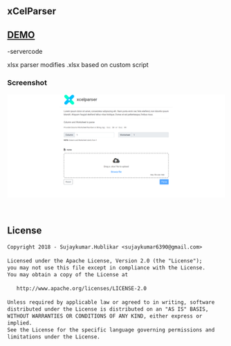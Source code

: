 ## xCelParser

## [DEMO](https://sujaykumarh.github.io/xcelparser/)

-servercode

xlsx parser modifies .xlsx based on custom script 

### Screenshot

![Screenshot](https://raw.githubusercontent.com/Sujaykumarh/xcelparser/master/public/extra/screenshot/screenshot_1.png)

<br>

## License

    Copyright 2018 - Sujaykumar.Hublikar <sujaykumar6390@gmail.com>

    Licensed under the Apache License, Version 2.0 (the "License");
    you may not use this file except in compliance with the License.
    You may obtain a copy of the License at

       http://www.apache.org/licenses/LICENSE-2.0

    Unless required by applicable law or agreed to in writing, software
    distributed under the License is distributed on an "AS IS" BASIS,
    WITHOUT WARRANTIES OR CONDITIONS OF ANY KIND, either express or implied.
    See the License for the specific language governing permissions and
    limitations under the License.
